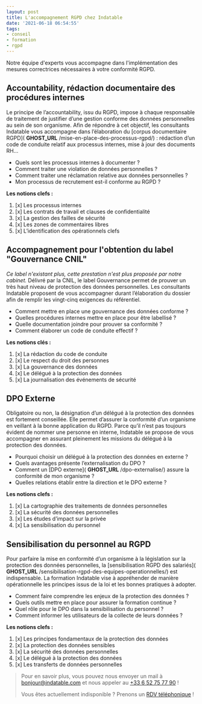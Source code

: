 ```yaml
---
layout: post
title: L'accompagnement RGPD chez Indatable
date: '2021-06-18 06:54:55'
tags:
- conseil
- formation
- rgpd
---
```


Notre équipe d'experts vous accompagne dans l'implémentation des mesures correctrices nécessaires à votre conformité RGPD.

## Accountability, rédaction documentaire des procédures internes

Le principe de l’accountability, issu du RGPD, impose à chaque responsable de traitement de justifier d’une gestion conforme des données personnelles au sein de son organisme. Afin de répondre à cet objectif, les consultants Indatable vous accompagne dans l’élaboration du [corpus documentaire RGPD]( __GHOST_URL__ /mise-en-place-des-processus-rgpd/) : rédaction d’un code de conduite relatif aux processus internes, mise à jour des documents RH…

- Quels sont les processus internes à documenter ?
- Comment traiter une violation de données personnelles ?
- Comment traiter une réclamation relative aux données personnelles ?
- Mon processus de recrutement est-il conforme au RGPD ?

**Les notions clefs :**

1. [x] Les processus internes
2. [x] Les contrats de travail et clauses de confidentialité
3. [x] La gestion des failles de sécurité
4. [x] Les zones de commentaires libres
5. [x] L’identification des opérationnels clefs

## Accompagnement pour l'obtention du label "Gouvernance CNIL"

_Ce label n'existant plus, cette prestation n'est plus proposée par notre cabinet._ Délivré par la CNIL, le label Gouvernance permet de prouver un très haut niveau de protection des données personnelles. Les consultants Indatable proposent de vous accompagner durant l’élaboration du dossier afin de remplir les vingt-cinq exigences du référentiel.

- Comment mettre en place une gouvernance des données conforme ?
- Quelles procédures internes mettre en place pour être labellisé ?
- Quelle documentation joindre pour prouver sa conformité ?
- Comment élaborer un code de conduite effectif ?

**Les notions clés :**

1. [x] La rédaction du code de conduite
2. [x] Le respect du droit des personnes
3. [x] La gouvernance des données
4. [x] Le délégué à la protection des données
5. [x] La journalisation des événements de sécurité

## DPO Externe

Obligatoire ou non, la désignation d’un délégué à la protection des données est fortement conseillée. Elle permet d’assurer la conformité d’un organisme en veillant à la bonne application du RGPD. Parce qu’il n’est pas toujours évident de nommer une personne en interne, Indatable se propose de vous accompagner en assurant pleinement les missions du délégué à la protection des données.

- Pourquoi choisir un délégué à la protection des données en externe ?
- Quels avantages présente l’externalisation du DPO ?
- Comment un [DPO externe]( __GHOST_URL__ /dpo-externalise/) assure la conformité de mon organisme ?
- Quelles relations établir entre la direction et le DPO externe ?

**Les notions clefs :**

1. [x] La cartographie des traitements de données personnelles
2. [x] La sécurité des données personnelles
3. [x] Les études d’impact sur la privée
4. [x] La sensibilisation du personnel

## Sensibilisation du personnel au RGPD

Pour parfaire la mise en conformité d’un organisme à la législation sur la protection des données personnelles, la [sensibilisation RGPD des salariés]( __GHOST_URL__ /sensibilisation-rgpd-des-equipes-operationnelles/) est indispensable. La formation Indatable vise à appréhender de manière opérationnelle les principes issus de la loi et les bonnes pratiques à adopter.

- Comment faire comprendre les enjeux de la protection des données ?
- Quels outils mettre en place pour assurer la formation continue ?
- Quel rôle pour le DPO dans la sensibilisation du personnel ?
- Comment informer les utilisateurs de la collecte de leurs données ?

**Les notions clefs :**

1. [x] Les principes fondamentaux de la protection des données
2. [x] La protection des données sensibles
3. [x] La sécurité des données personnelles
4. [x] Le délégué à la protection des données
5. [x] Les transferts de données personnelles

> Pour en savoir plus, vous pouvez nous envoyer un mail à [bonjour@indatable.com](mailto:bonjour@indatable.com) et nous appeler au [+33 6 52 75 77 90](tel:0033652757790) !  
>   
> Vous êtes actuellement indisponible ? Prenons un [RDV téléphonique](https://calendly.com/indatable/rdv) !

